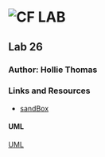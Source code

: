 ![CF](http://i.imgur.com/7v5ASc8.png) LAB
=================================================

## Lab 26

### Author: Hollie Thomas

### Links and Resources
* [sandBox](https://codesandbox.io/s/ymwv2x7y1z)




#### UML
[UML](./lab26UML.jpg)
